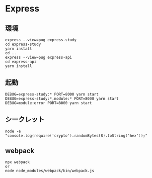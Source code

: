 # Express
## 環境

```
express --view=pug express-study
cd express-study
yarn install
cd ..
express --view=pug express-api
cd express-api
yarn install
```

## 起動
```
DEBUG=express-study:* PORT=8000 yarn start
DEBUG=express-study:*,module:* PORT=8000 yarn start
DEBUG=module:error PORT=8000 yarn start
```

## シークレット
```
node -e "console.log(require('crypto').randomBytes(8).toString('hex'));"
```

## webpack
```
npx webpack
or
node node_modules/webpack/bin/webpack.js
```